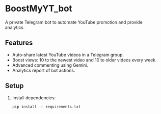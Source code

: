 # BoostMyYT_bot

A private Telegram bot to automate YouTube promotion and provide analytics.

## Features
- Auto-share latest YouTube videos in a Telegram group.
- Boost views: 10 to the newest video and 10 to older videos every week.
- Advanced commenting using Gemini.
- Analytics report of bot actions.

## Setup
1. Install dependencies:
   ```bash
   pip install -r requirements.txt